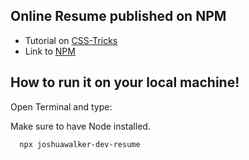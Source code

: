 ## Online Resume published on NPM

- Tutorial on [CSS-Tricks](https://css-tricks.com/how-to-build-your-resume-on-npm/)
- Link to [NPM](https://www.npmjs.com/package/maks-dev-resume)

## How to run it on your local machine!

Open Terminal and type:

Make sure to have Node installed.

```
  npx joshuawalker-dev-resume
```
